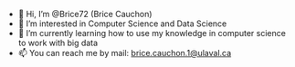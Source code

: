 - 👋 Hi, I’m @Brice72 (Brice Cauchon)
- 👀 I’m interested in Computer Science and Data Science
- 🌱 I’m currently learning how to use my knowledge in computer science to work with big data
- 📫 You can reach me by mail: brice.cauchon.1@ulaval.ca
